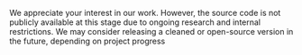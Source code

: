 We appreciate your interest in our work. However, the source code is not publicly available at this stage due to ongoing research and internal restrictions. We may consider releasing a cleaned or open-source version in the future, depending on project progress
